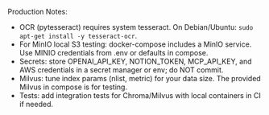 Production Notes:

- OCR (pytesseract) requires system tesseract. On Debian/Ubuntu: `sudo apt-get install -y tesseract-ocr`.
- For MinIO local S3 testing: docker-compose includes a MinIO service. Use MINIO credentials from .env or defaults in compose.
- Secrets: store OPENAI_API_KEY, NOTION_TOKEN, MCP_API_KEY, and AWS credentials in a secret manager or env; do NOT commit.
- Milvus: tune index params (nlist, metric) for your data size. The provided Milvus in compose is for testing.
- Tests: add integration tests for Chroma/Milvus with local containers in CI if needed.

